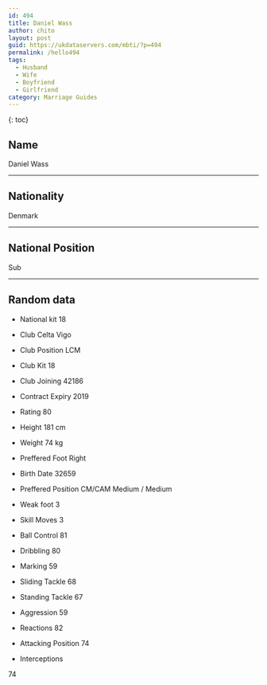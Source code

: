 ```yaml
---
id: 494
title: Daniel Wass
author: chito
layout: post
guid: https://ukdataservers.com/mbti/?p=494
permalink: /hello494
tags:
  - Husband
  - Wife
  - Boyfriend
  - Girlfriend
category: Marriage Guides
---
```



{: toc}

## Name  
Daniel Wass 

* * *

## Nationality  
Denmark 

* * *

## National Position  
Sub 

* * *

## Random data 

  * National kit 
18 

  * Club 
Celta Vigo 

  * Club Position 
LCM 

  * Club Kit 
18 

  * Club Joining 
42186 

  * Contract Expiry 
2019 

  * Rating 
80 

  * Height 
181 cm 

  * Weight 
74 kg 

  * Preffered Foot 
Right 

  * Birth Date 
32659 

  * Preffered Position 
CM/CAM Medium / Medium 

  * Weak foot 
3 

  * Skill Moves 
3 

  * Ball Control 
81 

  * Dribbling 
80 

  * Marking 
59 

  * Sliding Tackle 
68 

  * Standing Tackle 
67 

  * Aggression 
59 

  * Reactions 
82 

  * Attacking Position 
74 

  * Interceptions 

74